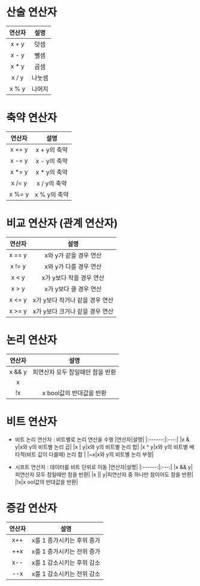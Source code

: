 # 산술 연산자 
|연산자|설명|
|:------:|:---:|
|x + y|덧셈|
|x - y|뺄셈|
|x * y|곱셈|
|x / y|나눗셈|
|x % y|나머지|

# 축약 연산자  
|연산자|설명|
|:------:|:---:|
|x += y|x + y의 축약|
|x -= y|x - y의 축약|
|x *= y|x * y의 축약|
|x /= y|x / y의 축약|
|x %= y|x % y의 축약|

# 비교 연산자 (관계 연산자)  
|연산자|설명| 
|:------:|:---:|
|x == y|x와 y가 같을 경우 연산|
|x != y|x와 y가 다를 경우 연산|
|x < y|x가 y보다 작을 경우 연산|
|x > y|x가 y보다 클 경우 연산|
|x <= y|x가 y보다 작거나 같을 경우 연산|
|x >= y|x가 y보다 크거나 같을 경우 연산|

# 논리 연산자  
|연산자|설명|
|:------:|:---:|
|x && y|피연산자 모두 참일때만 참을 반환|
|x || y|피연산자 중 하나만 참이어도 참을 반환|
|!x|x bool값의 반대값을 반환|  

# 비트 연산자  

* 비트 논리 연산자 : 비트별로 논리 연산을 수행
|연산자|설명|
|:------:|:---:|
|x & y|x와 y의 비트별 논리 곱|
|x | y|x와 y의 비트별 논리 합|
|x ^ y|x와 y의 비트별 배타적(비트 값이 다를때) 논리 합 |
|~x|x와 y의 비트별 논리 부정|  

* 시프트 연산자 : 데이터를 비트 단위로 이동
|연산자|설명|
|:------:|:---:|
|x && y|피연산자 모두 참일때만 참을 반환|
|x || y|피연산자 중 하나만 참이어도 참을 반환|
|!x|x ool값의 반대값을 반환|  

# 증감 연산자  
|연산자|설명|
|:------:|:---:|
|x++|x를 1 증가시키는 후위 증가|
|++x|x를 1 증가시키는 전위 증가|
|x--|x를 1 감소시키는 후위 감소|
|--x|x를 1 감소시키는 전위 감소|
